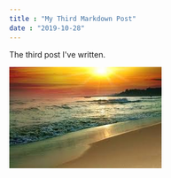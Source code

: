 ```yaml
---
title : "My Third Markdown Post"
date : "2019-10-28"
---
```


The third post I've written.

![Tranquil Beach](tranquil-beach2.jpg)
